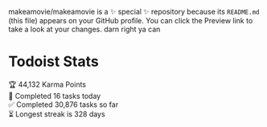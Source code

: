 makeamovie/makeamovie is a ✨ special ✨ repository because its `README.md` (this file) appears on your GitHub profile.
You can click the Preview link to take a look at your changes. darn right ya can

# Todoist Stats

<!-- TODO-IST:START -->
🏆  44,132 Karma Points           
🌸  Completed 16 tasks today           
✅  Completed 30,876 tasks so far           
⏳  Longest streak is 328 days
<!-- TODO-IST:END -->